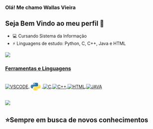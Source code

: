 ### Olá! Me chamo Wallas Vieira

## Seja Bem Vindo ao meu perfil 👋



 - 💻 Cursando Sistema da Informação 
 - ⚡ Linguagens de estudo: Python, C, C++, Java e HTML

<div align="left">
  <a href="https://github.com/WallaslimaDev">
  <img height="180em" src="https://github-readme-stats.vercel.app/api?username=WallaslimaDev&show_icons=true&theme=github_dark&include_all_commits=true&count_private=true"/>
</div>
 
 ### Ferramentas e Linguagens
  <div style="display: inline_block"><br>
  <img align="center" alt="VSCODE" height="30" width="40" src="https://cdn.jsdelivr.net/gh/devicons/devicon/icons/vscode/vscode-original.svg">
  <img align="center" alt="Python" height="30" width="40" src="https://raw.githubusercontent.com/devicons/devicon/master/icons/python/python-original.svg">
  <img align="center" alt="C" height="30" width="40" src="https://cdn.jsdelivr.net/gh/devicons/devicon/icons/c/c-original.svg">
  <img align="center" alt="C++" height="30" width="40" src="https://cdn.jsdelivr.net/gh/devicons/devicon/icons/cplusplus/cplusplus-original.svg">
  <img align="center" alt="HTML" height="30" width="40" src="https://cdn.jsdelivr.net/gh/devicons/devicon/icons/html5/html5-plain-wordmark.svg">
   <img align="center" alt="JAVA" height="30" width="40" src="https://cdn.jsdelivr.net/gh/devicons/devicon/icons/java/java-original.svg">
</div>
 
 ##
 
 <div>
   <a href="(https://www.instagram.com/wallas_lima99" target="_blank"><img src="https://img.shields.io/badge/-Instagram-%23E4405F?style=for-the-badge&logo=instagram&logoColor=white" target="_blank"></a>
    </div>
 
 
 





## ⭐Sempre em busca de novos conhecimentos 




